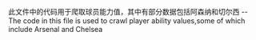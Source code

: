 此文件中的代码用于爬取球员能力值，其中有部分数据包括阿森纳和切尔西
--The code in this file is used to crawl player ability values,some of which include Arsenal and Chelsea
